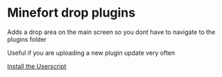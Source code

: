 # Minefort drop plugins

Adds a drop area on the main screen so you dont have to navigate to the plugins folder

Useful if you are uploading a new plugin update very often

[Install the Userscript](https://raw.githubusercontent.com/xpncvr/mf-drop-plugins-userscript/refs/heads/main/script.user.js)
